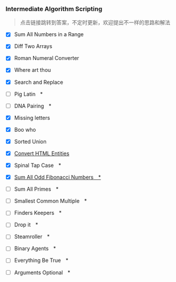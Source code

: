 
### Intermediate Algorithm Scripting
> 点击链接跳转到答案，不定时更新，欢迎提出不一样的思路和解法<br/>

- [x]  Sum All Numbers in a Range 
- [x]  Diff Two Arrays
- [x]  Roman Numeral Converter
- [x]  Where art thou
- [x]  Search and Replace
- [ ]  Pig Latin    *
- [ ]  DNA Pairing    *
- [x]  Missing letters
- [x]  Boo who
- [x]  Sorted Union
- [x]  [Convert HTML Entities][1]
- [x]  Spinal Tap Case    *
- [x]  [Sum All Odd Fibonacci Numbers    *][2]
- [ ]  Sum All Primes    *
- [ ]  Smallest Common Multiple    *
- [ ]  Finders Keepers    *
- [ ]  Drop it    *
- [ ]  Steamroller    *
- [ ]  Binary Agents    *
- [ ]  Everything Be True    *
- [ ]  Arguments Optional    *


  [1]: Convert%20HTML%20Entities.md
  [2]: SumAllOddFibonacciNumbers.md
